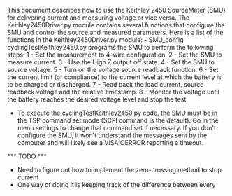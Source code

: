 This document describes how to use the Keithley 2450 
SourceMeter (SMU) for delivering current and measuring
voltage or vice versa. The Keithley2450Driver.py module
contains several functions that configure the SMU and 
control the source and measured parameters.
Here is a list of the functions in the Keithley2450Driver.py
module:
    - SMU_config 
cyclingTestKeithley2450.py programs the SMU to perform the
following steps:
1 - Set the measurement to 4-wire configuration.
2 - Set the SMU to measure current.
3 - Use the High Z output off state.
4 - Set the SMU to source voltage.
5 - Turn on the voltage source readback function.
6 - Set the current limit (or compliance) to the current level at which the battery is to be charged or discharged.
7 - Read back the load current, source readback voltage and the relative timestamp.
8 - Monitor the voltage until the battery reaches the desired voltage level and stop the test.


* To execute the cyclingTestKeithley2450.py code, the SMU must be in the TSP command set
mode (SCPI command is the default). Go in the menu settings to change that command set
if necessary. If you don't configure the SMU, it won't understand the messages sent by the
computer and will likely see a VISAIOERROR reporting a timeout.


*** TODO ***
* Need to figure out how to implement the zero-crossing method to stop current 
* One way of doing it is keeping track of the difference between every 
